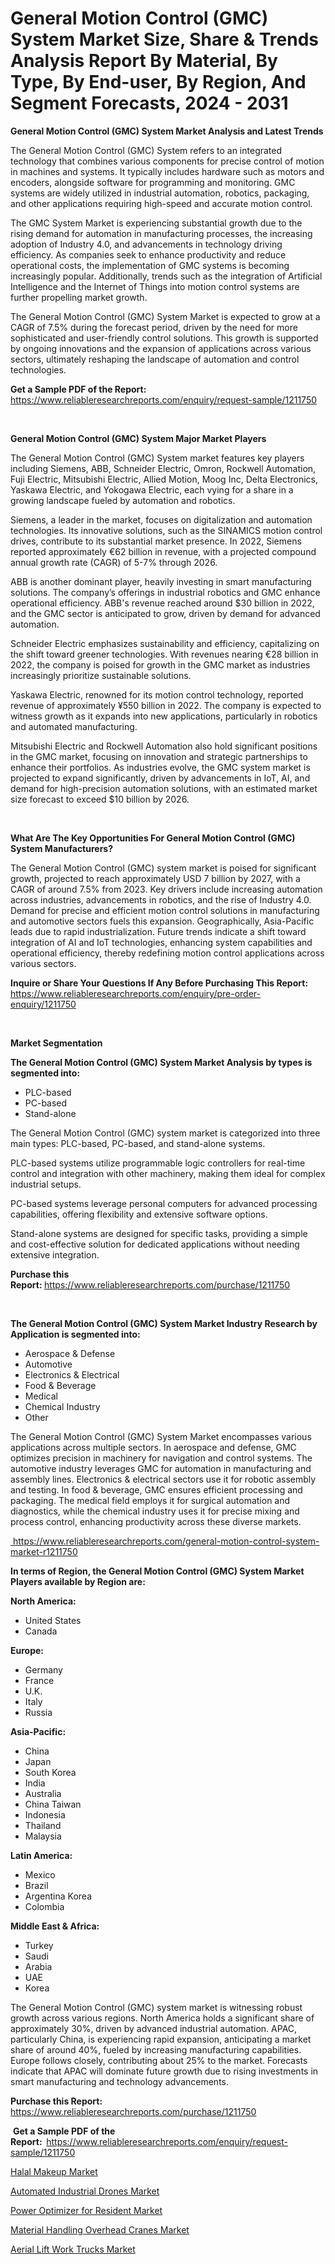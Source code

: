 <p><h1>General Motion Control (GMC) System Market Size, Share & Trends Analysis Report By Material, By Type, By End-user, By Region, And Segment Forecasts, 2024 - 2031</h1></p><p><strong>General Motion Control (GMC) System Market Analysis and Latest Trends</strong></p>
<p><p>The General Motion Control (GMC) System refers to an integrated technology that combines various components for precise control of motion in machines and systems. It typically includes hardware such as motors and encoders, alongside software for programming and monitoring. GMC systems are widely utilized in industrial automation, robotics, packaging, and other applications requiring high-speed and accurate motion control.</p><p>The GMC System Market is experiencing substantial growth due to the rising demand for automation in manufacturing processes, the increasing adoption of Industry 4.0, and advancements in technology driving efficiency. As companies seek to enhance productivity and reduce operational costs, the implementation of GMC systems is becoming increasingly popular. Additionally, trends such as the integration of Artificial Intelligence and the Internet of Things into motion control systems are further propelling market growth. </p><p>The General Motion Control (GMC) System Market is expected to grow at a CAGR of 7.5% during the forecast period, driven by the need for more sophisticated and user-friendly control solutions. This growth is supported by ongoing innovations and the expansion of applications across various sectors, ultimately reshaping the landscape of automation and control technologies.</p></p>
<p><strong>Get a Sample PDF of the Report:&nbsp;</strong> <a href="https://www.reliableresearchreports.com/enquiry/request-sample/1211750?utm_campaign=36&utm_medium=2&utm_source=Github&utm_content=ia&utm_term=05102024&utm_id=general-motion-control-gmc-system">https://www.reliableresearchreports.com/enquiry/request-sample/1211750</a></p>
<p>&nbsp;</p>
<p><strong>General Motion Control (GMC) System Major Market Players</strong></p>
<p><p>The General Motion Control (GMC) System market features key players including Siemens, ABB, Schneider Electric, Omron, Rockwell Automation, Fuji Electric, Mitsubishi Electric, Allied Motion, Moog Inc, Delta Electronics, Yaskawa Electric, and Yokogawa Electric, each vying for a share in a growing landscape fueled by automation and robotics.</p><p>Siemens, a leader in the market, focuses on digitalization and automation technologies. Its innovative solutions, such as the SINAMICS motion control drives, contribute to its substantial market presence. In 2022, Siemens reported approximately €62 billion in revenue, with a projected compound annual growth rate (CAGR) of 5-7% through 2026.</p><p>ABB is another dominant player, heavily investing in smart manufacturing solutions. The company’s offerings in industrial robotics and GMC enhance operational efficiency. ABB's revenue reached around $30 billion in 2022, and the GMC sector is anticipated to grow, driven by demand for advanced automation.</p><p>Schneider Electric emphasizes sustainability and efficiency, capitalizing on the shift toward greener technologies. With revenues nearing €28 billion in 2022, the company is poised for growth in the GMC market as industries increasingly prioritize sustainable solutions.</p><p>Yaskawa Electric, renowned for its motion control technology, reported revenue of approximately ¥550 billion in 2022. The company is expected to witness growth as it expands into new applications, particularly in robotics and automated manufacturing.</p><p>Mitsubishi Electric and Rockwell Automation also hold significant positions in the GMC market, focusing on innovation and strategic partnerships to enhance their portfolios. As industries evolve, the GMC system market is projected to expand significantly, driven by advancements in IoT, AI, and demand for high-precision automation solutions, with an estimated market size forecast to exceed $10 billion by 2026.</p></p>
<p>&nbsp;</p>
<p><strong>What Are The Key Opportunities For General Motion Control (GMC) System Manufacturers?</strong></p>
<p><p>The General Motion Control (GMC) system market is poised for significant growth, projected to reach approximately USD 7 billion by 2027, with a CAGR of around 7.5% from 2023. Key drivers include increasing automation across industries, advancements in robotics, and the rise of Industry 4.0. Demand for precise and efficient motion control solutions in manufacturing and automotive sectors fuels this expansion. Geographically, Asia-Pacific leads due to rapid industrialization. Future trends indicate a shift toward integration of AI and IoT technologies, enhancing system capabilities and operational efficiency, thereby redefining motion control applications across various sectors.</p></p>
<p><strong>Inquire or Share Your Questions If Any Before Purchasing This Report:</strong> <a href="https://www.reliableresearchreports.com/enquiry/pre-order-enquiry/1211750?utm_campaign=36&utm_medium=2&utm_source=Github&utm_content=ia&utm_term=05102024&utm_id=general-motion-control-gmc-system">https://www.reliableresearchreports.com/enquiry/pre-order-enquiry/1211750</a></p>
<p>&nbsp;</p>
<p><strong>Market Segmentation</strong></p>
<p><strong>The General Motion Control (GMC) System Market Analysis by types is segmented into:</strong></p>
<p><ul><li>PLC-based</li><li>PC-based</li><li>Stand-alone</li></ul></p>
<p><p>The General Motion Control (GMC) system market is categorized into three main types: PLC-based, PC-based, and stand-alone systems. </p><p>PLC-based systems utilize programmable logic controllers for real-time control and integration with other machinery, making them ideal for complex industrial setups. </p><p>PC-based systems leverage personal computers for advanced processing capabilities, offering flexibility and extensive software options. </p><p>Stand-alone systems are designed for specific tasks, providing a simple and cost-effective solution for dedicated applications without needing extensive integration.</p></p>
<p><strong>Purchase this Report:&nbsp;</strong><a href="https://www.reliableresearchreports.com/purchase/1211750?utm_campaign=36&utm_medium=2&utm_source=Github&utm_content=ia&utm_term=05102024&utm_id=general-motion-control-gmc-system">https://www.reliableresearchreports.com/purchase/1211750</a></p>
<p>&nbsp;</p>
<p><strong>The General Motion Control (GMC) System Market Industry Research by Application is segmented into:</strong></p>
<p><ul><li>Aerospace & Defense</li><li>Automotive</li><li>Electronics & Electrical</li><li>Food & Beverage</li><li>Medical</li><li>Chemical Industry</li><li>Other</li></ul></p>
<p><p>The General Motion Control (GMC) System Market encompasses various applications across multiple sectors. In aerospace and defense, GMC optimizes precision in machinery for navigation and control systems. The automotive industry leverages GMC for automation in manufacturing and assembly lines. Electronics & electrical sectors use it for robotic assembly and testing. In food & beverage, GMC ensures efficient processing and packaging. The medical field employs it for surgical automation and diagnostics, while the chemical industry uses it for precise mixing and process control, enhancing productivity across these diverse markets.</p></p>
<p><a href="https://www.reliableresearchreports.com/general-motion-control-system-market-r1211750?utm_campaign=36&utm_medium=2&utm_source=Github&utm_content=ia&utm_term=05102024&utm_id=general-motion-control-gmc-system">&nbsp;https://www.reliableresearchreports.com/general-motion-control-system-market-r1211750</a></p>
<p><strong>In terms of Region, the General Motion Control (GMC) System Market Players available by Region are:</strong></p>
<p>
    <p> <strong> North America: </strong>
        <ul>
            <li>United States</li>
            <li>Canada</li>
        </ul>
        </p> 
    <p> <strong> Europe: </strong>
        <ul>
            <li>Germany</li>
            <li>France</li>
            <li>U.K.</li>
            <li>Italy</li>
            <li>Russia</li>
        </ul>
        </p> 
    <p> <strong> Asia-Pacific: </strong>
        <ul>
            <li>China</li>
            <li>Japan</li>
            <li>South Korea</li>
            <li>India</li>
            <li>Australia</li>
            <li>China Taiwan</li>
            <li>Indonesia</li>
            <li>Thailand</li>
            <li>Malaysia</li>
        </ul>
        </p> 
    <p> <strong> Latin America: </strong>
        <ul>
            <li>Mexico</li>
            <li>Brazil</li>
            <li>Argentina Korea</li>
            <li>Colombia</li>
        </ul>
        </p> 
    <p> <strong> Middle East & Africa: </strong>
        <ul>
            <li>Turkey</li>
            <li>Saudi</li>
            <li>Arabia</li>
            <li>UAE</li>
            <li>Korea</li>
        </ul>
    </p>
    </p>
<p><p>The General Motion Control (GMC) system market is witnessing robust growth across various regions. North America holds a significant share of approximately 30%, driven by advanced industrial automation. APAC, particularly China, is experiencing rapid expansion, anticipating a market share of around 40%, fueled by increasing manufacturing capabilities. Europe follows closely, contributing about 25% to the market. Forecasts indicate that APAC will dominate future growth due to rising investments in smart manufacturing and technology advancements.</p></p>
<p><strong>Purchase this Report: </strong><a href="https://www.reliableresearchreports.com/purchase/1211750?utm_campaign=36&utm_medium=2&utm_source=Github&utm_content=ia&utm_term=05102024&utm_id=general-motion-control-gmc-system">https://www.reliableresearchreports.com/purchase/1211750</a></p>
<p>&nbsp;<strong>Get a Sample PDF of the Report:&nbsp;&nbsp;</strong><a href="https://www.reliableresearchreports.com/enquiry/request-sample/1211750?utm_campaign=36&utm_medium=2&utm_source=Github&utm_content=ia&utm_term=05102024&utm_id=general-motion-control-gmc-system">https://www.reliableresearchreports.com/enquiry/request-sample/1211750</a></p>
<p><strong></strong></p>
<p><p><a href="https://www.linkedin.com/pulse/global-halal-makeup-market-analysis-key-trends-future-projections-t2yie?utm_campaign=36&utm_medium=2&utm_source=Github&utm_content=ia&utm_term=05102024&utm_id=general-motion-control-gmc-system">Halal Makeup Market</a></p><p><a href="https://www.linkedin.com/pulse/automated-industrial-drones-market-analysis-product-segmentation-vd9ke?utm_campaign=36&utm_medium=2&utm_source=Github&utm_content=ia&utm_term=05102024&utm_id=general-motion-control-gmc-system">Automated Industrial Drones Market</a></p><p><a href="https://issuu.com/reportprime-2/docs/power-optimizer-for-resident-market_0957ee8f689839?utm_campaign=36&utm_medium=2&utm_source=Github&utm_content=ia&utm_term=05102024&utm_id=general-motion-control-gmc-system">Power Optimizer for Resident Market</a></p><p><a href="https://github.com/SanjidaKhan901/Market-Research-Report-List-1/blob/main/material-handling-overhead-cranes-market.md?utm_campaign=36&utm_medium=2&utm_source=Github&utm_content=ia&utm_term=05102024&utm_id=general-motion-control-gmc-system">Material Handling Overhead Cranes Market</a></p><p><a href="https://github.com/AngelaWalsh696/Market-Research-Report-List-1/blob/main/aerial-lift-work-trucks-market.md?utm_campaign=36&utm_medium=2&utm_source=Github&utm_content=ia&utm_term=05102024&utm_id=general-motion-control-gmc-system">Aerial Lift Work Trucks Market</a></p></p>